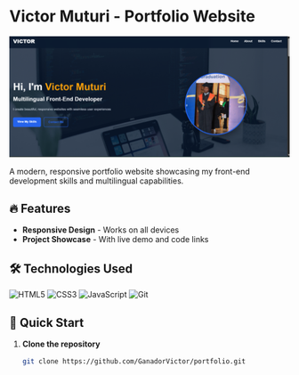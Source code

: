 # Victor Muturi - Portfolio Website

![Portfolio Screenshot](portofolio/portofolio.png) 

A modern, responsive portfolio website showcasing my front-end development skills and multilingual capabilities.

## 🔥 Features


- **Responsive Design** - Works on all devices
- **Project Showcase** - With live demo and code links


## 🛠 Technologies Used

![HTML5](https://img.shields.io/badge/-HTML5-E34F26?logo=html5&logoColor=white)
![CSS3](https://img.shields.io/badge/-CSS3-1572B6?logo=css3&logoColor=white)
![JavaScript](https://img.shields.io/badge/-JavaScript-F7DF1E?logo=javascript&logoColor=black)
![Git](https://img.shields.io/badge/-Git-F05032?logo=git&logoColor=white)

## 🚀 Quick Start

1. **Clone the repository**
   ```bash
   git clone https://github.com/GanadorVictor/portfolio.git